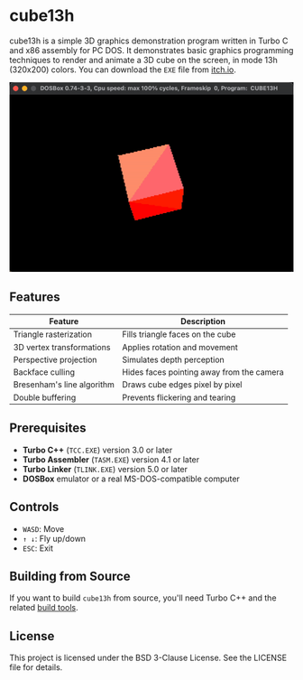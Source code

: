 # cube13h

cube13h is a simple 3D graphics demonstration program written in Turbo C and x86 assembly for PC DOS. It demonstrates basic graphics programming techniques to render and animate a 3D cube on the screen, in mode 13h (320x200) colors.
You can download the `EXE` file from [itch.io](https://ms0g.itch.io/cube13h).

![cube13h](IMG/cube13h.gif)

## Features

| Feature                                | Description                                 |
|----------------------------------------|---------------------------------------------|
| Triangle rasterization                 | Fills triangle faces on the cube            |
| 3D vertex transformations              | Applies rotation and movement               |
| Perspective projection                 | Simulates depth perception                  |
| Backface culling                       | Hides faces pointing away from the camera   |
| Bresenham's line algorithm             | Draws cube edges pixel by pixel             |
| Double buffering                       | Prevents flickering and tearing             |


## Prerequisites
- **Turbo C++** (`TCC.EXE`) version 3.0 or later  
- **Turbo Assembler** (`TASM.EXE`) version 4.1 or later  
- **Turbo Linker** (`TLINK.EXE`) version 5.0 or later  
- **DOSBox** emulator or a real MS-DOS-compatible computer

## Controls
- `WASD`: Move
- `↑ ↓`: Fly up/down
- `ESC`: Exit

## Building from Source
If you want to build `cube13h` from source, you'll need Turbo C++ and the related [build tools](https://github.com/ms0g/breakout/tree/main/TOOLS/tcpp). 

## License
This project is licensed under the BSD 3-Clause License. See the LICENSE file for details.
